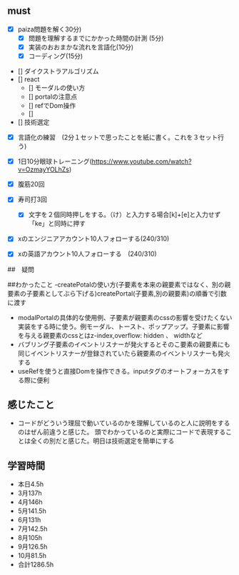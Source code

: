 

## must
- [x] paiza問題を解く30分)
  - [x] 問題を理解するまでにかかった時間の計測 (5分)
  - [x] 実装のおおまかな流れを言語化(10分)
  - [x] コーディング(15分)
- [] ダイクストラアルゴリズム
- [] react
  - [] モーダルの使い方
  - [] portalの注意点
  - [] refでDom操作
  - [] 
- [] 技術選定
- [x] 言語化の練習　(2分１セットで思ったことを紙に書く。これを３セット行う)
- [x] 1日10分眼球トレーニング(https://www.youtube.com/watch?v=OzmayYOLhZs)
- [x] 腹筋20回
- [x] 寿司打3回
  - [x] 文字を２個同時押しをする。（け）と入力する場合[k]+[e]と入力せず「ke」と同時に押す
- [x] xのエンジニアアカウント10人フォローする(240/310)
- [x] xの英語アカウント10人フォローする　(240/310)
     

##　疑問


##わかったこと
-createPotalの使い方(子要素を本来の親要素ではなく、別の親要素の子要素としてぶら下げる)createPortal(子要素,別の親要素)の順番で引数に渡す
- modalPortalの具体的な使用例、子要素が親要素のcssの影響を受けたくない実装をする時に使う。例モーダル、トースト、ポップアップ。子要素に影響を与える親要素のcssとはz-index,overflow: hidden  、 widthなど
- バブリング子要素のイベントリスナーが発火するとそのこ要素の親要素にも同じイベントリスナーが登録されていたら親要素のイベントリスナーも発火する
- useRefを使うと直接Domを操作できる。inputタグのオートフォーカスをする際に便利



## 感じたこと
- コードがどういう理屈で動いているのかを理解しているのと人に説明をするのはぜん前違うと感じた。
頭でわかっているのと実際にコードで表現することは全くの別だと感じた。明日は技術選定を簡単にする



## 学習時間
  - 本日4.5h
  - 3月137h
  - 4月146h
  - 5月141.5h
  - 6月131h
  - 7月142.5h
  - 8月105h
  - 9月126.5h
  - 10月81.5h
  - 合計1286.5h
    





